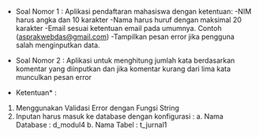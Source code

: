* Soal Nomor 1 :
Aplikasi pendaftaran mahasiswa dengan ketentuan:
-NIM harus angka dan 10 karakter
-Nama harus huruf dengan maksimal 20 karakter
-Email sesuai ketentuan email pada umumnya. Contoh (asprakwebdas@gmail.com)
-Tampilkan pesan error jika pengguna salah menginputkan data.

* Soal Nomor 2 :
Aplikasi untuk menghitung jumlah kata berdasarkan komentar yang diinputkan dan jika komentar 
kurang dari lima kata munculkan pesan error

- Ketentuan* :
1. Menggunakan Validasi Error dengan Fungsi String
2. Inputan harus masuk ke database dengan konfigurasi :
a. Nama Database : d_modul4
b. Nama Tabel	 : t_jurnal1
